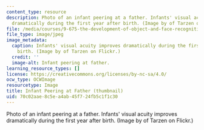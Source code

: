```yaml
---
content_type: resource
description: Photo of an infant peering at a father. Infants' visual acuity improves
  dramatically during the first year after birth. (Image by of Tarzen on Flickr.)
file: /media/courses/9-675-the-development-of-object-and-face-recognition-spring-2006/70c02aae8c5ea4ab45f724fb5c1f1c30_9-675s06-th.jpg
file_type: image/jpeg
image_metadata:
  caption: Infants' visual acuity improves dramatically during the first year after
    birth. (Image by of Tarzen on Flickr.)
  credit: ''
  image-alt: Infant peering at father.
learning_resource_types: []
license: https://creativecommons.org/licenses/by-nc-sa/4.0/
ocw_type: OCWImage
resourcetype: Image
title: Infant Peering at Father (thumbnail)
uid: 70c02aae-8c5e-a4ab-45f7-24fb5c1f1c30
---
```

Photo of an infant peering at a father. Infants' visual acuity improves dramatically during the first year after birth. (Image by of Tarzen on Flickr.)